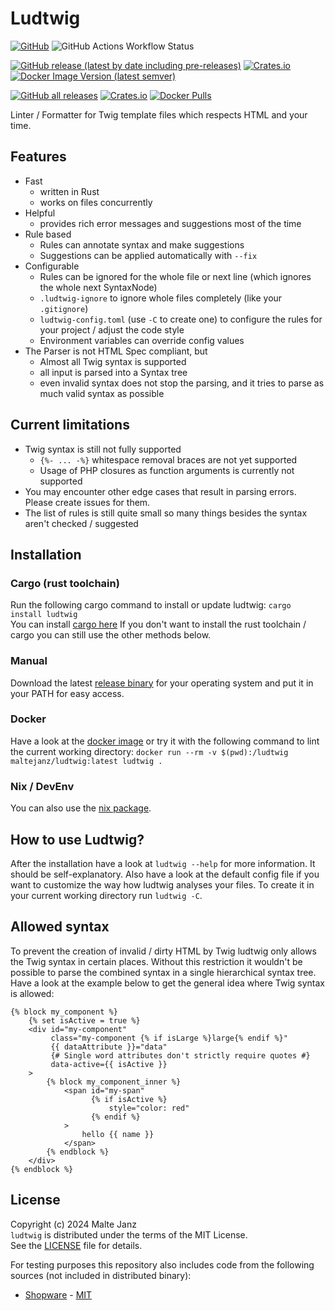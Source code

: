 # Ludtwig

[![GitHub](https://img.shields.io/github/license/MalteJanz/ludtwig?color=blue&style=flat-square)](./LICENSE)
![GitHub Actions Workflow Status](https://img.shields.io/github/actions/workflow/status/MalteJanz/ludtwig/build.yml)

[![GitHub release (latest by date including pre-releases)](https://img.shields.io/github/v/release/MalteJanz/ludtwig?include_prereleases&logo=GitHub&style=flat-square)](https://github.com/MalteJanz/ludtwig/releases/latest)
[![Crates.io](https://img.shields.io/crates/v/ludtwig?style=flat-square)](https://crates.io/crates/ludtwig)
[![Docker Image Version (latest semver)](https://img.shields.io/docker/v/maltejanz/ludtwig?label=docker)](https://hub.docker.com/r/maltejanz/ludtwig)

[![GitHub all releases](https://img.shields.io/github/downloads/MalteJanz/ludtwig/total?logo=GitHub&style=flat-square)](https://github.com/MalteJanz/ludtwig/releases/latest)
[![Crates.io](https://img.shields.io/crates/d/ludtwig?label=downloads%20crates.io&style=flat-square)](https://crates.io/crates/ludtwig)
[![Docker Pulls](https://img.shields.io/docker/pulls/maltejanz/ludtwig)](https://hub.docker.com/r/maltejanz/ludtwig)

Linter / Formatter for Twig template files which respects HTML and your time.

## Features

- Fast
    - written in Rust
    - works on files concurrently
- Helpful
    - provides rich error messages and suggestions most of the time
- Rule based
    - Rules can annotate syntax and make suggestions
    - Suggestions can be applied automatically with `--fix`
- Configurable
    - Rules can be ignored for the whole file or next line (which ignores the whole next SyntaxNode)
    - `.ludtwig-ignore` to ignore whole files completely (like your `.gitignore`)
    - `ludtwig-config.toml` (use `-C` to create one) to configure the rules for your project / adjust the code style
    - Environment variables can override config values
- The Parser is not HTML Spec compliant, but
    - Almost all Twig syntax is supported
    - all input is parsed into a Syntax tree
    - even invalid syntax does not stop the parsing, and it tries to parse as much valid syntax as possible

## Current limitations

- Twig syntax is still not fully supported
    - `{%- ... -%}` whitespace removal braces are not yet supported
    - Usage of PHP closures as function arguments is currently not supported
- You may encounter other edge cases that result in parsing errors. Please create issues for them.
- The list of rules is still quite small so many things besides the syntax aren't checked / suggested

## Installation

### Cargo (rust toolchain)

Run the following cargo command to install or update ludtwig:
`cargo install ludtwig`  
You can install [cargo here](https://www.rust-lang.org/learn/get-started)
If you don't want to install the rust toolchain / cargo you can still use the other methods below.

### Manual

Download the latest [release binary](https://github.com/MalteJanz/ludtwig/releases) for your operating system and put it
in your PATH for easy access.

### Docker

Have a look at the [docker image](https://hub.docker.com/r/maltejanz/ludtwig) or try it with the following command to
lint the current working directory:
`docker run --rm -v $(pwd):/ludtwig maltejanz/ludtwig:latest ludtwig .`

### Nix / DevEnv

You can also use
the [nix package](https://search.nixos.org/packages?channel=unstable&show=ludtwig&from=0&size=50&sort=relevance&type=packages&query=ludtwig).

## How to use Ludtwig?

After the installation have a look at `ludtwig --help` for more information. It should be self-explanatory.
Also have a look at the default config file if you want to customize the way how ludtwig analyses your files.
To create it in your current working directory run `ludtwig -C`.

## Allowed syntax

To prevent the creation of invalid / dirty HTML by Twig ludtwig only allows the Twig syntax in certain places.
Without this restriction it wouldn't be possible to parse the combined syntax in a single hierarchical syntax tree.
Have a look at the example below to get the general idea where Twig syntax is allowed:

```twig
{% block my_component %}
    {% set isActive = true %}
    <div id="my-component"
         class="my-component {% if isLarge %}large{% endif %}"
         {{ dataAttribute }}="data"
         {# Single word attributes don't strictly require quotes #}
         data-active={{ isActive }}
    >
        {% block my_component_inner %}
            <span id="my-span"
                  {% if isActive %}
                      style="color: red"
                  {% endif %}
            >
                hello {{ name }}
            </span>
        {% endblock %}
    </div>
{% endblock %}
```

## License

Copyright (c) 2024 Malte Janz  
`ludtwig` is distributed under the terms of the MIT License.  
See the [LICENSE](./LICENSE) file for details.

For testing purposes this repository also includes code from the following sources (not included in distributed binary):

- [Shopware](https://github.com/shopware/shopware) - [MIT](https://github.com/shopware/shopware/blob/master/LICENSE)
